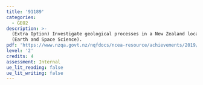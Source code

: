 ```yaml
---
title: '91189'
categories:
  - GEO2
description: >-
  (Extra Option) Investigate geological processes in a New Zealand locality
  (Earth and Space Science).
pdf: 'https://www.nzqa.govt.nz/nqfdocs/ncea-resource/achievements/2019/as91189.pdf'
level: '2'
credits: 4
assessment: Internal
ue_lit_reading: false
ue_lit_writing: false
---
```


